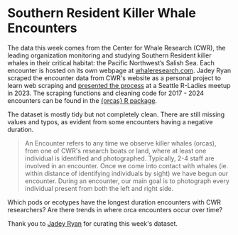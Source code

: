 # Southern Resident Killer Whale Encounters

The data this week comes from the Center for Whale Research (CWR), the leading organization monitoring and studying Southern Resident killer whales in their critical habitat: the Pacific Northwest’s Salish Sea. Each encounter is hosted on its own webpage at [whaleresearch.com](https://www.whaleresearch.com/encounters). Jadey Ryan scraped the encounter data from CWR's website as a personal project to learn web scraping and [presented the process](https://jadeynryan.github.io/orcas/) at a Seattle R-Ladies meetup in 2023. The scraping functions and cleaning code for 2017 - 2024 encounters can be found in the [{orcas} R package](https://github.com/jadeynryan/orcas).

The dataset is mostly tidy but not completely clean. There are still missing values and typos, as evident from some encounters having a negative duration.

> An Encounter refers to any time we observe killer whales (orcas), from one of CWR's research boats or land, where at least one individual is identified and photographed. Typically, 2-4 staff are involved in an encounter. Once we come into contact with whales (ie. within distance of identifying individuals by sight) we have begun our encounter. During an encounter, our main goal is to photograph every individual present from both the left and right side.

Which pods or ecotypes have the longest duration encounters with CWR researchers? Are there trends in where orca encounters occur over time?

Thank you to [Jadey Ryan](https://github.com/jadeynryan) for curating this week's dataset.
